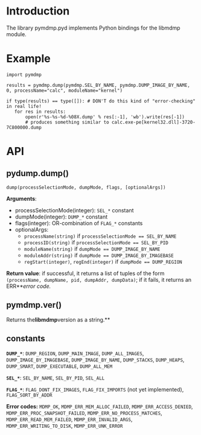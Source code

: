 # Introduction #

The library pymdmp.pyd implements Python bindings for the libmdmp module.

# Example #
```
import pymdmp

results = pymdmp.dump(pymdmp.SEL_BY_NAME, pymdmp.DUMP_IMAGE_BY_NAME, 0, processName="calc", moduleName="kernel")

if type(results) == type([]): # DON'T do this kind of "error-checking" in real life! 
   for res in results:
       open(r'%s-%s-%d-%08X.dump' % res[:-1], 'wb').write(res[-1])
       # produces something similar to calc.exe-pe[kernel32.dll]-3720-7C800000.dump
```

# API #

## pydump.dump() ##
`dump(processSelectionMode, dumpMode, flags, [optionalArgs])`

**Arguments**:
  * processSelectionMode(integer): `SEL_*` constant
  * dumpMode(integer): `DUMP_*` constant
  * flags(integer): OR-combination of `FLAG_*` constants
  * optionalArgs:
    * `processName(string)` if `processSelectionMode == SEL_BY_NAME`
    * `processID(string)` if `processSelectionMode == SEL_BY_PID`
    * `moduleName(string)` if `dumpMode == DUMP_IMAGE_BY_NAME`
    * `moduleAddr(string)` if `dumpMode == DUMP_IMAGE_BY_IMAGEBASE`
    * `regStart(integer)`, `regEnd(integer)` if `dumpMode == DUMP_REGION`

**Return value**: if successful, it returns a list of tuples of the form `(processName, dumpName, pid, dumpAddr, dumpData)`; if it fails, it returns an ERR**_error code._

## pymdmp.ver() ##
Returns the**libmdmp**version as a string.**

## constants ##
**`DUMP_*`**: `DUMP_REGION`, `DUMP_MAIN_IMAGE`, `DUMP_ALL_IMAGES`, `DUMP_IMAGE_BY_IMAGEBASE`, `DUMP_IMAGE_BY_NAME`, `DUMP_STACKS`, `DUMP_HEAPS`, `DUMP_SMART`, `DUMP_EXECUTABLE`, `DUMP_ALL_MEM`

**`SEL_*`**: `SEL_BY_NAME`, `SEL_BY_PID`, `SEL_ALL`

**`FLAG_*`**: `FLAG_DONT_FIX_IMAGES`, `FLAG_FIX_IMPORTS` (not yet implemented), `FLAG_SORT_BY_ADDR`

**Error codes:** `MDMP_OK`, `MDMP_ERR_MEM_ALLOC_FAILED`, `MDMP_ERR_ACCESS_DENIED`, `MDMP_ERR_PROC_SNAPSHOT_FAILED`, `MDMP_ERR_NO_PROCESS_MATCHES`, `MDMP_ERR_READ_MEM_FAILED`, `MDMP_ERR_INVALID_ARGS`, `MDMP_ERR_WRITING_TO_DISK`,
`MDMP_ERR_UNK_ERROR`
